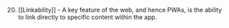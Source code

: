 
20. [[Linkability]] - A key feature of the web, and hence PWAs, is the ability to link directly to specific content within the app.